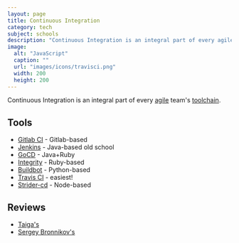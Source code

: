 ```yaml
---
layout: page
title: Continuous Integration
category: tech
subject: schools
description: "Continuous Integration is an integral part of every agile team's toolchain."
image:
  alt: "JavaScript"
  caption: ""
  url: "images/icons/travisci.png"
  width: 200
  height: 200
---
```


Continuous Integration is an integral part of every
[agile]({{site.baseurl}}tech/agile.html)
team's
[toolchain]({{site.baseurl}}tech/toolchain.html).

Tools
-----
* [Gitlab CI](http://docs.gitlab.com/ce/ci/) - Gitlab-based
* [Jenkins](https://jenkins.io/) - Java-based old school
* [GoCD](http://www.go.cd/) - Java+Ruby
* [Integrity](http://integrity.github.io/) - Ruby-based
* [Buildbot](http://buildbot.net/) - Python-based
* [Travis CI](https://travis-ci.org/) - easiest!
* [Strider-cd](http://stridercd.com/) - Node-based

Reviews
-------
* [Taiga's](https://blog.taiga.io/6-excellent-continuous-integration-tools.html)
* [Sergey Bronnikov's](https://github.com/ligurio/Continuous-Integration-services/blob/master/continuous-integration-services-list.md)

